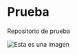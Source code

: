 # Prueba
Repositorio de prueba

![Esta es una imagen](https://www.google.com/url?sa=i&url=https%3A%2F%2Fanchor.fm%2Fjosenogales&psig=AOvVaw3vWCgli6e3_hgKGtfqZs2k&ust=1634753054112000&source=images&cd=vfe&ved=0CAsQjRxqFwoTCPj8zuuH1_MCFQAAAAAdAAAAABAD)


